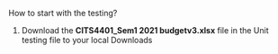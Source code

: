 How to start with the testing?
1. Download the **CITS4401_Sem1 2021 budgetv3.xlsx** file in the Unit testing file to your local Downloads



